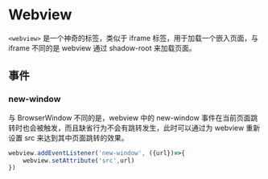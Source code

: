 # Webview

`<webview>` 是一个神奇的标签，类似于 iframe 标签，用于加载一个嵌入页面，与 iframe 不同的是 webview 通过 shadow-root 来加载页面。

## 事件

### new-window

与 BrowserWindow 不同的是，webview 中的 new-window 事件在当前页面跳转时也会被触发，而且缺省行为不会有跳转发生，此时可以通过为 webview 重新设置 src 来达到其中页面跳转的效果。

```js
webview.addEventListener('new-window', ({url})=>{
    webview.setAttribute('src',url)
})